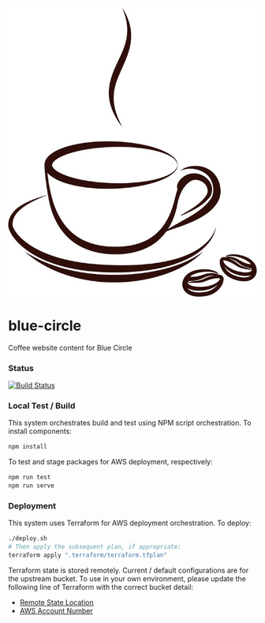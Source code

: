 ![rumble](./media/cafe.jpg)
# blue-circle
Coffee website content for Blue Circle

### Status
[![Build Status](https://travis-ci.org/PelkaRepo/blue-circle.svg)](https://travis-ci.org/PelkaRepo/blue-circle)

### Local Test / Build
This system orchestrates build and test using NPM script orchestration.  To install components:

```bash
npm install
```

To test and stage packages for AWS deployment, respectively:
```bash
npm run test
npm run serve
```

### Deployment
This system uses Terraform for AWS deployment orchestration.  To deploy:

```bash
./deploy.sh
# Then apply the subsequent plan, if appropriate:
terraform apply ".terraform/terraform.tfplan"
```

Terraform state is stored remotely.  Current / default configurations are for the upstream bucket.
To use in your own environment, please update the following line of Terraform with the correct
bucket detail:
 - [Remote State Location](https://github.com/amp5208/blue-circle/blob/8f4939a75ae9d5e8e3ca6a59c0917894eed6876e/terraform/web/main.tf#L3)
 - [AWS Account Number](https://github.com/amp5208/blue-circle/blob/8f4939a75ae9d5e8e3ca6a59c0917894eed6876e/terraform/web/variables.tf#L4)
